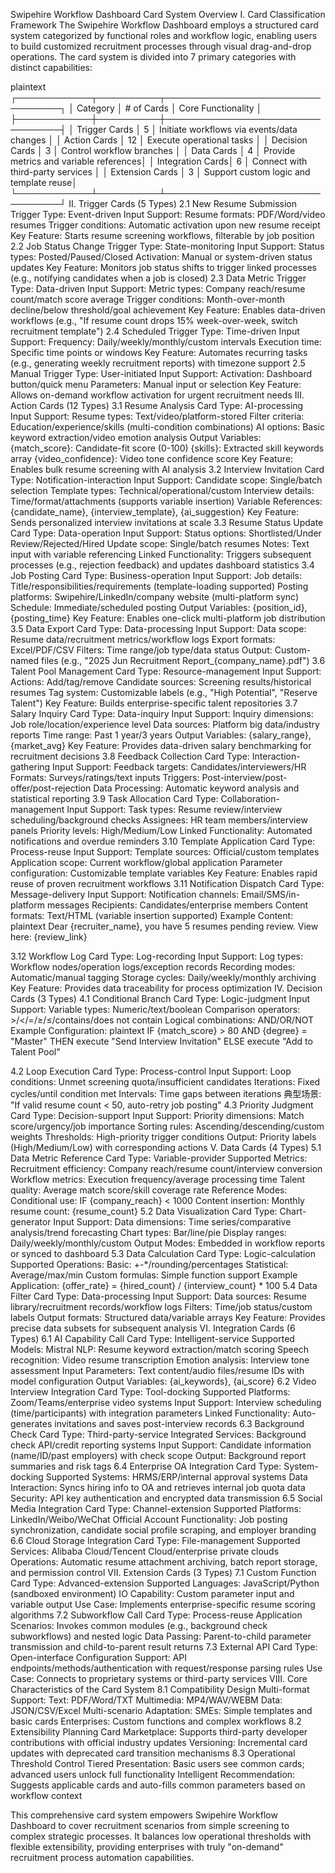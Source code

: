 Swipehire Workflow Dashboard Card System Overview
I. Card Classification Framework
The Swipehire Workflow Dashboard employs a structured card system categorized by functional roles and workflow logic, enabling users to build customized recruitment processes through visual drag-and-drop operations. The card system is divided into 7 primary categories with distinct capabilities:

plaintext
┌────────────┬──────────┬─────────────────────────────────┐
│ Category     │ # of Cards │ Core Functionality              │
├────────────┼──────────┼─────────────────────────────────┤
│ Trigger Cards    │ 5        │ Initiate workflows via events/data changes │
│ Action Cards     │ 12       │ Execute operational tasks             │
│ Decision Cards   │ 3        │ Control workflow branches             │
│ Data Cards       │ 4        │ Provide metrics and variable references│
│ Integration Cards│ 6        │ Connect with third-party services     │
│ Extension Cards  │ 3        │ Support custom logic and template reuse│
└────────────┴──────────┴─────────────────────────────────┘
II. Trigger Cards (5 Types)
2.1 New Resume Submission Trigger
Type: Event-driven
Input Support:
Resume formats: PDF/Word/video resumes
Trigger conditions: Automatic activation upon new resume receipt
Key Feature: Starts resume screening workflows, filterable by job position
2.2 Job Status Change Trigger
Type: State-monitoring
Input Support:
Status types: Posted/Paused/Closed
Activation: Manual or system-driven status updates
Key Feature: Monitors job status shifts to trigger linked processes (e.g., notifying candidates when a job is closed)
2.3 Data Metric Trigger
Type: Data-driven
Input Support:
Metric types: Company reach/resume count/match score average
Trigger conditions: Month-over-month decline/below threshold/goal achievement
Key Feature: Enables data-driven workflows (e.g., "If resume count drops 15% week-over-week, switch recruitment template")
2.4 Scheduled Trigger
Type: Time-driven
Input Support:
Frequency: Daily/weekly/monthly/custom intervals
Execution time: Specific time points or windows
Key Feature: Automates recurring tasks (e.g., generating weekly recruitment reports) with timezone support
2.5 Manual Trigger
Type: User-initiated
Input Support:
Activation: Dashboard button/quick menu
Parameters: Manual input or selection
Key Feature: Allows on-demand workflow activation for urgent recruitment needs
III. Action Cards (12 Types)
3.1 Resume Analysis Card
Type: AI-processing
Input Support:
Resume types: Text/video/platform-stored
Filter criteria: Education/experience/skills (multi-condition combinations)
AI options: Basic keyword extraction/video emotion analysis
Output Variables:
{match_score}: Candidate-fit score (0-100)
{skills}: Extracted skill keywords array
{video_confidence}: Video tone confidence score
Key Feature: Enables bulk resume screening with AI analysis
3.2 Interview Invitation Card
Type: Notification-interaction
Input Support:
Candidate scope: Single/batch selection
Template types: Technical/operational/custom
Interview details: Time/format/attachments (supports variable insertion)
Variable References:
{candidate_name}, {interview_template}, {ai_suggestion}
Key Feature: Sends personalized interview invitations at scale
3.3 Resume Status Update Card
Type: Data-operation
Input Support:
Status options: Shortlisted/Under Review/Rejected/Hired
Update scope: Single/batch resumes
Notes: Text input with variable referencing
Linked Functionality: Triggers subsequent processes (e.g., rejection feedback) and updates dashboard statistics
3.4 Job Posting Card
Type: Business-operation
Input Support:
Job details: Title/responsibilities/requirements (template-loading supported)
Posting platforms: Swipehire/LinkedIn/company website (multi-platform sync)
Schedule: Immediate/scheduled posting
Output Variables: {position_id}, {posting_time}
Key Feature: Enables one-click multi-platform job distribution
3.5 Data Export Card
Type: Data-processing
Input Support:
Data scope: Resume data/recruitment metrics/workflow logs
Export formats: Excel/PDF/CSV
Filters: Time range/job type/data status
Output: Custom-named files (e.g., "2025 Jun Recruitment Report_{company_name}.pdf")
3.6 Talent Pool Management Card
Type: Resource-management
Input Support:
Actions: Add/tag/remove
Candidate sources: Screening results/historical resumes
Tag system: Customizable labels (e.g., "High Potential", "Reserve Talent")
Key Feature: Builds enterprise-specific talent repositories
3.7 Salary Inquiry Card
Type: Data-inquiry
Input Support:
Inquiry dimensions: Job role/location/experience level
Data sources: Platform big data/industry reports
Time range: Past 1 year/3 years
Output Variables: {salary_range}, {market_avg}
Key Feature: Provides data-driven salary benchmarking for recruitment decisions
3.8 Feedback Collection Card
Type: Interaction-gathering
Input Support:
Feedback targets: Candidates/interviewers/HR
Formats: Surveys/ratings/text inputs
Triggers: Post-interview/post-offer/post-rejection
Data Processing: Automatic keyword analysis and statistical reporting
3.9 Task Allocation Card
Type: Collaboration-management
Input Support:
Task types: Resume review/interview scheduling/background checks
Assignees: HR team members/interview panels
Priority levels: High/Medium/Low
Linked Functionality: Automated notifications and overdue reminders
3.10 Template Application Card
Type: Process-reuse
Input Support:
Template sources: Official/custom templates
Application scope: Current workflow/global application
Parameter configuration: Customizable template variables
Key Feature: Enables rapid reuse of proven recruitment workflows
3.11 Notification Dispatch Card
Type: Message-delivery
Input Support:
Notification channels: Email/SMS/in-platform messages
Recipients: Candidates/enterprise members
Content formats: Text/HTML (variable insertion supported)
Example Content:
plaintext
Dear {recruiter_name}, you have 5 resumes pending review.
View here: {review_link}

3.12 Workflow Log Card
Type: Log-recording
Input Support:
Log types: Workflow nodes/operation logs/exception records
Recording modes: Automatic/manual tagging
Storage cycles: Daily/weekly/monthly archiving
Key Feature: Provides data traceability for process optimization
IV. Decision Cards (3 Types)
4.1 Conditional Branch Card
Type: Logic-judgment
Input Support:
Variable types: Numeric/text/boolean
Comparison operators: >/</=/≥/≤/contains/does not contain
Logical combinations: AND/OR/NOT
Example Configuration:
plaintext
IF {match_score} > 80 AND {degree} = "Master"
THEN execute "Send Interview Invitation"
ELSE execute "Add to Talent Pool"

4.2 Loop Execution Card
Type: Process-control
Input Support:
Loop conditions: Unmet screening quota/insufficient candidates
Iterations: Fixed cycles/until condition met
Intervals: Time gaps between iterations
典型场景: "If valid resume count < 50, auto-retry job posting"
4.3 Priority Judgment Card
Type: Decision-support
Input Support:
Priority dimensions: Match score/urgency/job importance
Sorting rules: Ascending/descending/custom weights
Thresholds: High-priority trigger conditions
Output: Priority labels (High/Medium/Low) with corresponding actions
V. Data Cards (4 Types)
5.1 Data Metric Reference Card
Type: Variable-provider
Supported Metrics:
Recruitment efficiency: Company reach/resume count/interview conversion
Workflow metrics: Execution frequency/average processing time
Talent quality: Average match score/skill coverage rate
Reference Modes:
Conditional use: IF {company_reach} < 1000
Content insertion: Monthly resume count: {resume_count}
5.2 Data Visualization Card
Type: Chart-generator
Input Support:
Data dimensions: Time series/comparative analysis/trend forecasting
Chart types: Bar/line/pie
Display ranges: Daily/weekly/monthly/custom
Output Modes: Embedded in workflow reports or synced to dashboard
5.3 Data Calculation Card
Type: Logic-calculation
Supported Operations:
Basic: +-*/rounding/percentages
Statistical: Average/max/min
Custom formulas: Simple function support
Example Application: {offer_rate} = {hired_count} / {interview_count} * 100
5.4 Data Filter Card
Type: Data-processing
Input Support:
Data sources: Resume library/recruitment records/workflow logs
Filters: Time/job status/custom labels
Output formats: Structured data/variable arrays
Key Feature: Provides precise data subsets for subsequent analysis
VI. Integration Cards (6 Types)
6.1 AI Capability Call Card
Type: Intelligent-service
Supported Models:
Mistral NLP: Resume keyword extraction/match scoring
Speech recognition: Video resume transcription
Emotion analysis: Interview tone assessment
Input Parameters: Text content/audio files/resume IDs with model configuration
Output Variables: {ai_keywords}, {ai_score}
6.2 Video Interview Integration Card
Type: Tool-docking
Supported Platforms: Zoom/Teams/enterprise video systems
Input Support: Interview scheduling (time/participants) with integration parameters
Linked Functionality: Auto-generates invitations and saves post-interview records
6.3 Background Check Card
Type: Third-party-service
Integrated Services: Background check API/credit reporting systems
Input Support: Candidate information (name/ID/past employers) with check scope
Output: Background report summaries and risk tags
6.4 Enterprise OA Integration Card
Type: System-docking
Supported Systems: HRMS/ERP/internal approval systems
Data Interaction: Syncs hiring info to OA and retrieves internal job quota data
Security: API key authentication and encrypted data transmission
6.5 Social Media Integration Card
Type: Channel-extension
Supported Platforms: LinkedIn/Weibo/WeChat Official Account
Functionality: Job posting synchronization, candidate social profile scraping, and employer branding
6.6 Cloud Storage Integration Card
Type: File-management
Supported Services: Alibaba Cloud/Tencent Cloud/enterprise private clouds
Operations: Automatic resume attachment archiving, batch report storage, and permission control
VII. Extension Cards (3 Types)
7.1 Custom Function Card
Type: Advanced-extension
Supported Languages: JavaScript/Python (sandboxed environment)
IO Capability: Custom parameter input and variable output
Use Case: Implements enterprise-specific resume scoring algorithms
7.2 Subworkflow Call Card
Type: Process-reuse
Application Scenarios: Invokes common modules (e.g., background check subworkflows) and nested logic
Data Passing: Parent-to-child parameter transmission and child-to-parent result returns
7.3 External API Card
Type: Open-interface
Configuration Support: API endpoints/methods/authentication with request/response parsing rules
Use Case: Connects to proprietary systems or third-party services
VIII. Core Characteristics of the Card System
8.1 Compatibility Design
Multi-format Support:
Text: PDF/Word/TXT
Multimedia: MP4/WAV/WEBM
Data: JSON/CSV/Excel
Multi-scenario Adaptation:
SMEs: Simple templates and basic cards
Enterprises: Custom functions and complex workflows
8.2 Extensibility Planning
Card Marketplace: Supports third-party developer contributions with official industry updates
Versioning: Incremental card updates with deprecated card transition mechanisms
8.3 Operational Threshold Control
Tiered Presentation: Basic users see common cards; advanced users unlock full functionality
Intelligent Recommendation: Suggests applicable cards and auto-fills common parameters based on workflow context

This comprehensive card system empowers Swipehire Workflow Dashboard to cover recruitment scenarios from simple screening to complex strategic processes. It balances low operational thresholds with flexible extensibility, providing enterprises with truly "on-demand" recruitment process automation capabilities.
